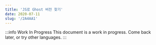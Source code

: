 ```yaml
---
title: 'JS로 Ghost 버전 찾기'
date: 2020-07-11
slug: '/2A4AA1'
---
```


:::info Work In Progress
This document is a work in progress. Come back later, or try other languages.
:::
